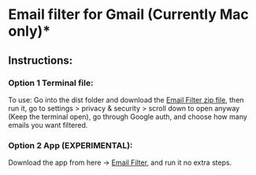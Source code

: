 # Email filter for Gmail (Currently Mac only)*

## Instructions:
### Option 1 Terminal file:
To use:
Go into the dist folder and download the [Email Filter zip file](dist/EmailFilter.zip), then run it, go to settings > privacy & security > scroll down to open anyway
(Keep the terminal open),
go through Google auth,
and choose how many emails you want filtered.

### Option 2 App (EXPERIMENTAL):
Download the app from here -> [Email Filter](dist/EmailFilter.zip), and run it no extra steps.
